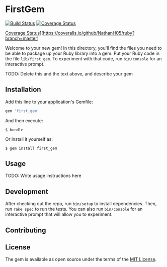 # FirstGem
[![Build Status][BS img]][Build Status]
[![Coverage Status][CS img]][Coverage Status]

[Coverage Status](https://coveralls.io/repos/github/NathanH05/ruby/badge.svg?branch=master)](https://coveralls.io/github/NathanH05/ruby?branch=master)

[Build Status]: https://travis-ci.org/NathanH05/ruby.svg?branch=master
[travis pull requests]: https://travis-ci.org/elgalu/boolean_class/pull_requests
[Dependency Status]: https://gemnasium.com/NathanH05/ruby
[Code Climate]: https://codeclimate.com/github/NathanH05/ruby
[Coverage Status]: https://coveralls.io/github/NathanH05/ruby

[GV img]: https://badge.fury.io/rb/ruby.png
[BS img]: https://travis-ci.org/NathanH05/ruby.png
[DS img]: https://gemnasium.com/NathanH05/ruby.png
[CC img]: https://codeclimate.com/github/NathanH05/ruby.png
[CS img]: https://coveralls.io/github/NathanH05/ruby/badge.png?branch=master
Welcome to your new gem! In this directory, you'll find the files you need to be able to package up your Ruby library into a gem. Put your Ruby code in the file `lib/first_gem`. To experiment with that code, run `bin/console` for an interactive prompt.

TODO: Delete this and the text above, and describe your gem

## Installation

Add this line to your application's Gemfile:

```ruby
gem 'first_gem'
```

And then execute:

    $ bundle

Or install it yourself as:

    $ gem install first_gem

## Usage

TODO: Write usage instructions here

## Development

After checking out the repo, run `bin/setup` to install dependencies. Then, run `rake spec` to run the tests. You can also run `bin/console` for an interactive prompt that will allow you to experiment.

<!-- To install this gem onto your local machine, run `bundle exec rake install`. To release a new version, update the version number in `version.rb`, and then run `bundle exec rake release`, which will create a git tag for the version, push git commits and tags, and push the `.gem` file to [rubygems.org](https://rubygems.org). -->

## Contributing


## License

The gem is available as open source under the terms of the [MIT License](http://opensource.org/licenses/MIT).

